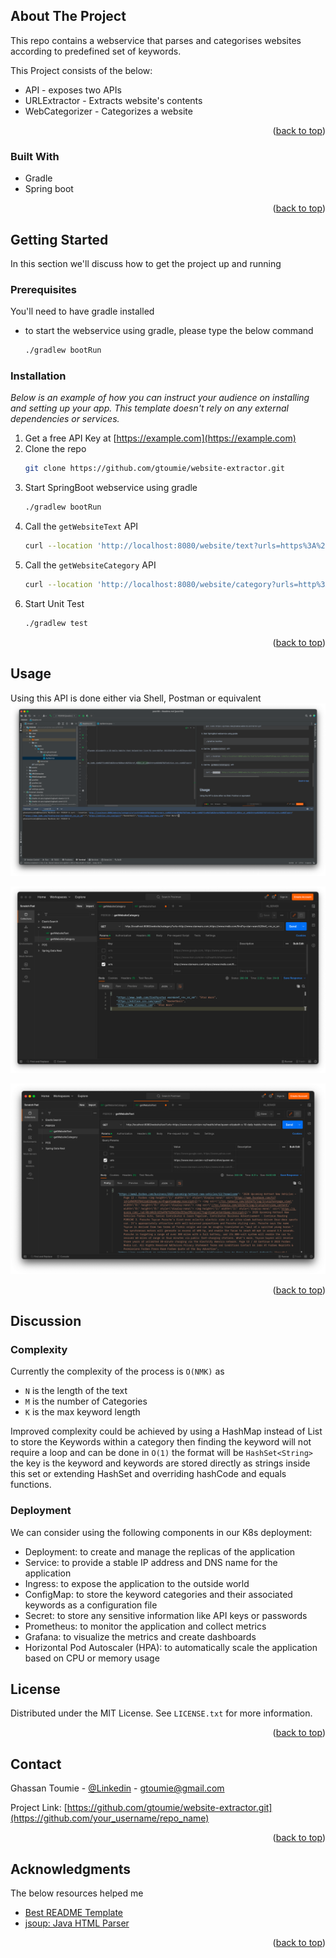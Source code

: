 ## About The Project
This repo contains a webservice that parses and categorises websites
according to predefined set of keywords.

This Project consists of the below:
* API - exposes two APIs 
* URLExtractor - Extracts website's contents
* WebCategorizer - Categorizes a website
<p align="right">(<a href="#readme-top">back to top</a>)</p>

### Built With
- Gradle
- Spring boot
<p align="right">(<a href="#readme-top">back to top</a>)</p>

## Getting Started
In this section we'll discuss how to get the project up and running
### Prerequisites
You'll need to have gradle installed
* to start the webservice using gradle, please type the below command
  ```sh
  ./gradlew bootRun
  ```

### Installation

_Below is an example of how you can instruct your audience on installing and setting up your app. This template doesn't rely on any external dependencies or services._

1. Get a free API Key at [https://example.com](https://example.com)
2. Clone the repo
   ```bash
   git clone https://github.com/gtoumie/website-extractor.git
   ```
3. Start SpringBoot webservice using gradle
   ```bash
   ./gradlew bootRun
   ```
4. Call the `getWebsiteText` API
   ```bash
   curl --location 'http://localhost:8080/website/text?urls=https%3A%2F%2Fwww.msn.com%2Fen-nz%2Fhealth%2Fother%2Fqueen-elizabeth-s-10-daily-habits-that-helped-her-live-96-years%2Far-AA11EmVv%3Focid%3Dhpmsn%2526cvid%3D4ac35602878e4b30bacb92bc690cc71c%2526ei%3D18%2Chttps%3A%2F%2Fwww.newstalkzb.co.nz%2Fnews%2Fsport%2Fsuper-rugby-pacific-highlanders-lose-to-force-in-dismal-defeat%2F%2Chttps%3A%2F%2Fwww.glamour.de%2Ffrisuren%2Fartikel%2Fdauerwelle%2Chttps%3A%2F%2Fwww.bbc.com%2Chttps%3A%2F%2Fwww3.forbes.com%2Fbusiness%2F2020-upcoming-hottest-new-vehicles%2F13%2F%3Fnowelcome%2Chttps%3A%2F%2Fwww.tvblog.it%2Fpost%2F1681999%2Fvalerio-fabrizio-salvatori-gli-inseparabili-chi-sono-pechino-express-2020%2Chttp%3A%2F%2Fedition.cnn.com%2F'
   ```
5. Call the `getWebsiteCategory` API
   ```bash
   curl --location 'http://localhost:8080/website/category?urls=http%3A%2F%2Fwww.starwars.com%2Chttps%3A%2F%2Fwww.imdb.com%2Ffind%3Fq%3Dstar%2Bwars%26ref_%3Dnv_sr_sm%2Chttps%3A%2F%2Fedition.cnn.com%2Fsport'
   ```
6. Start Unit Test 
    ```bash
   ./gradlew test
    ```
<p align="right">(<a href="#readme-top">back to top</a>)</p>

<!-- USAGE EXAMPLES -->
## Usage

Using this API is done either via Shell, Postman or equivalent
![Shell](./assets/shell.png?raw=true "Shell screenshot")

![Postman-2](./assets/postman-2.png?raw=true "Postman-2 screenshot")

![Postman](./assets/postman.png?raw=true "Postman screenshot")
<p align="right">(<a href="#readme-top">back to top</a>)</p>

## Discussion
### Complexity
Currently the complexity of the process is `O(NMK)` as 
- `N` is the length of the text
- `M` is the number of Categories
- `K` is the max keyword length

Improved complexity could be achieved by using a HashMap instead of
List to store the Keywords within a category then finding the keyword will 
not require a loop and can be done in `O(1)`
the format will be `HashSet<String>` the key is the keyword and keywords are 
stored directly as strings inside this set or extending HashSet and overriding 
hashCode and equals functions.

### Deployment
We can consider using the following components in our K8s deployment:
- Deployment: to create and manage the replicas of the application
- Service: to provide a stable IP address and DNS name for the application
- Ingress: to expose the application to the outside world
- ConfigMap: to store the keyword categories and their associated keywords as a configuration file 
- Secret: to store any sensitive information like API keys or passwords 
- Prometheus: to monitor the application and collect metrics 
- Grafana: to visualize the metrics and create dashboards 
- Horizontal Pod Autoscaler (HPA): to automatically scale the application based on CPU or memory usage


## License
Distributed under the MIT License. See `LICENSE.txt` for more information.
<p align="right">(<a href="#readme-top">back to top</a>)</p>

## Contact
Ghassan Toumie - [@Linkedin](https://www.linkedin.com/in/ghassan-toumie-38450155) - gtoumie@gmail.com

Project Link: [https://github.com/gtoumie/website-extractor.git](https://github.com/your_username/repo_name)
<p align="right">(<a href="#readme-top">back to top</a>)</p>

## Acknowledgments
The below resources helped me

* [Best README Template](https://github.com/othneildrew/Best-README-Template.git)
* [jsoup: Java HTML Parser](https://github.com/jhy/jsoup)

<p align="right">(<a href="#readme-top">back to top</a>)</p>